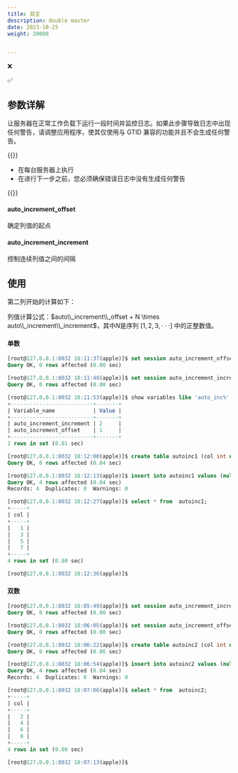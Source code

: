 ```yaml
---
title: 双主
description: double master
date: 2023-10-25
weight: 20000


---
```


<style>
th, td {
  border: 1px solid rgb(190, 190, 190);
}
</style>

&#10060;

&#9989;



## 参数详解

让服务器在正常工作负载下运行一段时间并监控日志。如果此步骤导致日志中出现任何警告，请调整应用程序，使其仅使用与 GTID 兼容的功能并且不会生成任何警告。

{{<alert color="danger" title="注意" >}}

- 在每台服务器上执行
- 在进行下一步之前，您必须确保错误日志中没有生成任何警告

{{</alert>}}

#### auto_increment_offset

确定列值的起点


#### auto_increment_increment

控制连续列值之间的间隔




## 使用
第二列开始的计算如下：

列值计算公式：$auto\\_increment\\_offset + N \times auto\\_increment\\_increment$，其中$N$是序列 $[1, 2, 3, \cdot\cdot\cdot]$ 中的正整数值。

#### 单数

```sql
[root@127.0.0.1:8032 18:11:37(apple)]$ set session auto_increment_offset=1;
Query OK, 0 rows affected (0.00 sec)

[root@127.0.0.1:8032 18:11:48(apple)]$ set session auto_increment_increment=2;
Query OK, 0 rows affected (0.00 sec)

[root@127.0.0.1:8032 18:11:53(apple)]$ show variables like 'auto_inc%';
+--------------------------+-------+
| Variable_name            | Value |
+--------------------------+-------+
| auto_increment_increment | 2     |
| auto_increment_offset    | 1     |
+--------------------------+-------+
2 rows in set (0.01 sec)

[root@127.0.0.1:8032 18:12:00(apple)]$ create table autoinc1 (col int not null auto_increment primary key);
Query OK, 0 rows affected (0.04 sec)

[root@127.0.0.1:8032 18:12:13(apple)]$ insert into autoinc1 values (null), (null), (null), (null);
Query OK, 4 rows affected (0.04 sec)
Records: 4  Duplicates: 0  Warnings: 0

[root@127.0.0.1:8032 18:12:27(apple)]$ select * from  autoinc1;
+-----+
| col |
+-----+
|   1 |
|   3 |
|   5 |
|   7 |
+-----+
4 rows in set (0.00 sec)

[root@127.0.0.1:8032 18:12:36(apple)]$


```


#### 双数

```sql
[root@127.0.0.1:8032 18:05:49(apple)]$ set session auto_increment_increment=2;
Query OK, 0 rows affected (0.00 sec)

[root@127.0.0.1:8032 18:06:05(apple)]$ set session auto_increment_offset=2;
Query OK, 0 rows affected (0.00 sec)

[root@127.0.0.1:8032 18:06:22(apple)]$ create table autoinc2 (col int not null auto_increment primary key);
Query OK, 0 rows affected (0.06 sec)

[root@127.0.0.1:8032 18:06:54(apple)]$ insert into autoinc2 values (null), (null), (null), (null);
Query OK, 4 rows affected (0.04 sec)
Records: 4  Duplicates: 0  Warnings: 0

[root@127.0.0.1:8032 18:07:06(apple)]$ select * from  autoinc2;
+-----+
| col |
+-----+
|   2 |
|   4 |
|   6 |
|   8 |
+-----+
4 rows in set (0.00 sec)

[root@127.0.0.1:8032 18:07:13(apple)]$

```






